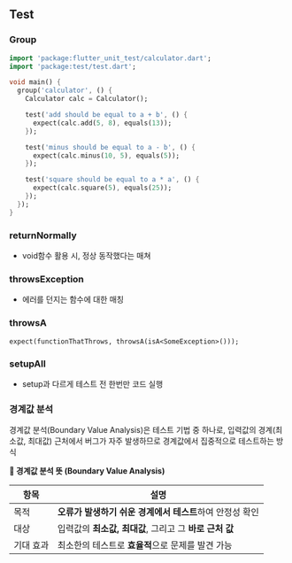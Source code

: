 ## Test

### Group

```dart
import 'package:flutter_unit_test/calculator.dart';
import 'package:test/test.dart';

void main() {
  group('calculator', () {
    Calculator calc = Calculator();

    test('add should be equal to a + b', () {
      expect(calc.add(5, 8), equals(13));
    });

    test('minus should be equal to a - b', () {
      expect(calc.minus(10, 5), equals(5));
    });

    test('square should be equal to a * a', () {
      expect(calc.square(5), equals(25));
    });
  });
}
```



### returnNormally

- void함수 활용 시, 정상 동작했다는 매쳐

### throwsException

- 에러를 던지는 함수에 대한 매칭

### throwsA

`expect(functionThatThrows, throwsA(isA<SomeException>()));`



### setupAll

- setup과 다르게 테스트 전 한번만 코드 실행

### 경계값 분석

경계값 분석(Boundary Value Analysis)은 테스트 기법 중 하나로, 입력값의 경계(최소값, 최대값) 근처에서 버그가 자주 발생하므로 경계값에서 집중적으로 테스트하는 방식



**📌 경계값 분석 뜻 (Boundary Value Analysis)**

| **항목**  | **설명**                                                 |
| --------- | -------------------------------------------------------- |
| 목적      | **오류가 발생하기 쉬운 경계에서 테스트**하여 안정성 확인 |
| 대상      | 입력값의 **최소값, 최대값**, 그리고 그 **바로 근처 값**  |
| 기대 효과 | 최소한의 테스트로 **효율적**으로 문제를 발견 가능        |

